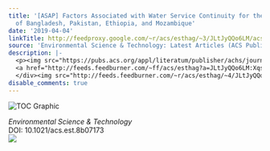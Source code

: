 ```yaml
---
title: '[ASAP] Factors Associated with Water Service Continuity for the Rural Populations
  of Bangladesh, Pakistan, Ethiopia, and Mozambique'
date: '2019-04-04'
linkTitle: http://feedproxy.google.com/~r/acs/esthag/~3/JLtJyQQo6LM/acs.est.8b07173
source: 'Environmental Science & Technology: Latest Articles (ACS Publications)'
description: |-
  <p><img src="https://pubs.acs.org/appl/literatum/publisher/achs/journals/content/esthag/0/esthag.ahead-of-print/acs.est.8b07173/20190404/images/medium/es-2018-07173y_0007.gif" alt="TOC Graphic"/></p><div><cite>Environmental Science & Technology</cite></div><div>DOI: 10.1021/acs.est.8b07173</div><div class="feedflare">
  <a href="http://feeds.feedburner.com/~ff/acs/esthag?a=JLtJyQQo6LM:XqsdulAswtU:yIl2AUoC8zA"><img src="http://feeds.feedburner.com/~ff/acs/esthag?d=yIl2AUoC8zA" border="0"></img></a>
  </div><img src="http://feeds.feedburner.com/~r/acs/esthag/~4/JLtJyQQo6LM" height="1" width="1" ...
disable_comments: true
---
```

<p><img src="https://pubs.acs.org/appl/literatum/publisher/achs/journals/content/esthag/0/esthag.ahead-of-print/acs.est.8b07173/20190404/images/medium/es-2018-07173y_0007.gif" alt="TOC Graphic"/></p><div><cite>Environmental Science & Technology</cite></div><div>DOI: 10.1021/acs.est.8b07173</div><div class="feedflare">
<a href="http://feeds.feedburner.com/~ff/acs/esthag?a=JLtJyQQo6LM:XqsdulAswtU:yIl2AUoC8zA"><img src="http://feeds.feedburner.com/~ff/acs/esthag?d=yIl2AUoC8zA" border="0"></img></a>
</div><img src="http://feeds.feedburner.com/~r/acs/esthag/~4/JLtJyQQo6LM" height="1" width="1" ...